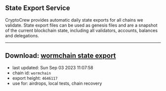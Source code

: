 ## State Export Service
CryptoCrew provides automatic daily state exports for all chains we validate. State export files can be used as genesis files and are a snapshot of the current blockchain state, including all validators, accounts, balances and delegations.

---
**Download: [wormchain state export](https://dl.ccvalidators.com/SERVICE/wormchain/wormchain_export_4646117.json)**
---

- last updated: Sun Sep 03 2023 11:07:58
- chain id: `wormchain`
- export height: `4646117`
- use for: airdrops, local tests, chain recovery
